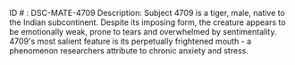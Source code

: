 ID # : DSC-MATE-4709
Description: Subject 4709 is a tiger, male, native to the Indian subcontinent. Despite its imposing form, the creature appears to be emotionally weak, prone to tears and overwhelmed by sentimentality. 4709's most salient feature is its perpetually frightened mouth - a phenomenon researchers attribute to chronic anxiety and stress.